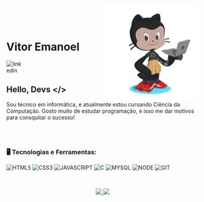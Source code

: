 <link rel="stylesheet" type='text/css' href="https://cdn.jsdelivr.net/gh/devicons/devicon@latest/devicon.min.css" />         

<img align="right" width="250px" style="margin-top:-20px" src="octocat-1708467940188.png">

<br>
<br>

<div display="inline-block">
  <h1 align="left">Vitor Emanoel</h1>  
  <a href="https://www.linkedin.com/in/vitor-emanoel/">
    <img align="left" width="40px" src="https://cdn.jsdelivr.net/gh/devicons/devicon@latest/icons/linkedin/linkedin-original.svg" alt="linkedin" style="vertical-align:top;">
  </a>   
</div>


</br>
</br>

## Hello, Devs </>

Sou técnico em informática, e atualmente estou cursando Ciência da Computação. Gosto muito de estudar programação, e isso me dar motivos para consquitar o sucesso!

<br>
<br>
<div display="inline-block">  
  
### 🖥️ Tecnologias e Ferramentas: 
<img width="40px" src="https://cdn.jsdelivr.net/gh/devicons/devicon@latest/icons/html5/html5-original-wordmark.svg" title = "HTML5"/>
<img width="40px" src="https://cdn.jsdelivr.net/gh/devicons/devicon@latest/icons/css3/css3-original-wordmark.svg" title = "CSS3"/>
<img width="40px" src="https://cdn.jsdelivr.net/gh/devicons/devicon@latest/icons/javascript/javascript-original.svg" title = "JAVASCRIPT"/>
<img width="40px" src="https://cdn.jsdelivr.net/gh/devicons/devicon@latest/icons/c/c-original.svg" title = "C"/>
<img width="40px" src="https://cdn.jsdelivr.net/gh/devicons/devicon@latest/icons/mysql/mysql-original.svg" title = "MYSQL"/>
<img width="40px" src="https://cdn.jsdelivr.net/gh/devicons/devicon@latest/icons/nodejs/nodejs-original-wordmark.svg" title = "NODE"/>
<img width="40px" src="https://cdn.jsdelivr.net/gh/devicons/devicon@latest/icons/git/git-original.svg" title="GIT"/>         
</div>

<br>

##
<p align="center">
<a href="https://github.com/EmanoelVitor">
  <img height="180em" src="https://github-readme-stats-eight-theta.vercel.app/api?username=EmanoelVitor&show_icons=true&theme=algolia&include_all_commits=true&count_private=true"/>
  <img height="180em" src="https://github-readme-stats-eight-theta.vercel.app/api/top-langs/?username=EmanoelVitor&layout=compact&langs_count=8&theme=algolia"/>
</a>
</p>
